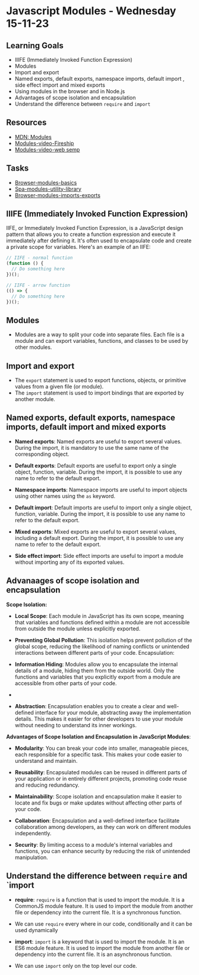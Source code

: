 # Javascript Modules - Wednesday 15-11-23

## Learning Goals

- IIIFE (Immediately Invoked Function Expression)
- Modules
- Import and export
- Named exports, default exports, namespace imports, default import , side effect import and mixed exports
- Using modules in the browser and in Node.js
- Advantages of scope isolation and encapsulation
- Understand the difference between `require` and `import`

## Resources

- [MDN: Modules](https://developer.mozilla.org/en-US/docs/Web/JavaScript/Guide/Modules)
- [Modules-video-Fireship](https://www.youtube.com/watch?v=qgRUr-YUk1Q)
- [Modules-video-web semp](https://www.youtube.com/watch?v=cRHQNNcYf6s)

## Tasks

- [Browser-modules-basics](https://classroom.github.com/a/sKIhdXc-)
- [Spa-modules-utility-library](https://classroom.github.com/a/sZ8qZnZO)
- [Browser-modules-imports-exports](https://classroom.github.com/a/LPLOcde0)

## IIIFE (Immediately Invoked Function Expression)

IIFE, or Immediately Invoked Function Expression, is a JavaScript design pattern that allows you to create a function expression and execute it immediately after defining it. It's often used to encapsulate code and create a private scope for variables. Here's an example of an IIFE:

```js
// IIFE - normal function
(function () {
  // Do something here
})();

// IIFE - arrow function
(() => {
  // Do something here
})();
```

## Modules

- Modules are a way to split your code into separate files. Each file is a module and can export variables, functions, and classes to be used by other modules.

## Import and export

- The `export` statement is used to export functions, objects, or primitive values from a given file (or module).
- The `import` statement is used to import bindings that are exported by another module.

## Named exports, default exports, namespace imports, default import and mixed exports

- **Named exports**: Named exports are useful to export several values. During the import, it is mandatory to use the same name of the corresponding object.

- **Default exports**: Default exports are useful to export only a single object, function, variable. During the import, it is possible to use any name to refer to the default export.

- **Namespace imports**: Namespace imports are useful to import objects using other names using the `as` keyword.

- **Default import**: Default imports are useful to import only a single object, function, variable. During the import, it is possible to use any name to refer to the default export.

- **Mixed exports**: Mixed exports are useful to export several values, including a default export. During the import, it is possible to use any name to refer to the default export.

- **Side effect import**: Side effect imports are useful to import a module without importing any of its exported values.

## Advanaages of scope isolation and encapsulation

**Scope Isolation:**

- **Local Scope**: Each module in JavaScript has its own scope, meaning that variables and functions defined within a module are not accessible from outside the module unless explicitly exported.

- **Preventing Global Pollution**: This isolation helps prevent pollution of the global scope, reducing the likelihood of naming conflicts or unintended interactions between different parts of your code.
  Encapsulation:

- **Information Hiding**: Modules allow you to encapsulate the internal details of a module, hiding them from the outside world. Only the functions and variables that you explicitly export from a module are accessible from other parts of your code.
-
- **Abstraction**: Encapsulation enables you to create a clear and well-defined interface for your module, abstracting away the implementation details. This makes it easier for other developers to use your module without needing to understand its inner workings.

**Advantages of Scope Isolation and Encapsulation in JavaScript Modules**:

- **Modularity**: You can break your code into smaller, manageable pieces, each responsible for a specific task. This makes your code easier to understand and maintain.

- **Reusability**: Encapsulated modules can be reused in different parts of your application or in entirely different projects, promoting code reuse and reducing redundancy.

- **Maintainability**: Scope isolation and encapsulation make it easier to locate and fix bugs or make updates without affecting other parts of your code.

- **Collaboration**: Encapsulation and a well-defined interface facilitate collaboration among developers, as they can work on different modules independently.

- **Security**: By limiting access to a module's internal variables and functions, you can enhance security by reducing the risk of unintended manipulation.

## Understand the difference between `require` and `import

- **require**: `require` is a function that is used to import the module. It is a CommonJS module feature. It is used to import the module from another file or dependency into the current file. It is a synchronous function.
- We can use `require` every where in our code, conditionally and it can be used dynamically

- **import**: `import` is a keyword that is used to import the module. It is an ES6 module feature. It is used to import the module from another file or dependency into the current file. It is an asynchronous function.
- We can use `import` only on the top level our code.

